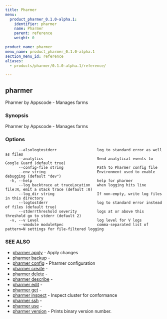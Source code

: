 ```yaml
---
title: Pharmer
menu:
  product_pharmer_0.1.0-alpha.1:
    identifier: pharmer
    name: Pharmer
    parent: reference
    weight: 0

product_name: pharmer
menu_name: product_pharmer_0.1.0-alpha.1
section_menu_id: reference
aliases:
  - products/pharmer/0.1.0-alpha.1/reference/

---
```

## pharmer

Pharmer by Appscode - Manages farms

### Synopsis


Pharmer by Appscode - Manages farms

### Options

```
      --alsologtostderr                  log to standard error as well as files
      --analytics                        Send analytical events to Google Guard (default true)
      --config-file string               Path to Pharmer config file
      --env string                       Environment used to enable debugging (default "dev")
  -h, --help                             help for pharmer
      --log_backtrace_at traceLocation   when logging hits line file:N, emit a stack trace (default :0)
      --log_dir string                   If non-empty, write log files in this directory
      --logtostderr                      log to standard error instead of files (default true)
      --stderrthreshold severity         logs at or above this threshold go to stderr (default 2)
  -v, --v Level                          log level for V logs
      --vmodule moduleSpec               comma-separated list of pattern=N settings for file-filtered logging
```

### SEE ALSO
* [pharmer apply](/docs/reference/pharmer_apply.md)	 - Apply changes
* [pharmer backup](/docs/reference/pharmer_backup.md)	 - 
* [pharmer config](/docs/reference/pharmer_config.md)	 - Pharmer configuration
* [pharmer create](/docs/reference/pharmer_create.md)	 - 
* [pharmer delete](/docs/reference/pharmer_delete.md)	 - 
* [pharmer describe](/docs/reference/pharmer_describe.md)	 - 
* [pharmer edit](/docs/reference/pharmer_edit.md)	 - 
* [pharmer get](/docs/reference/pharmer_get.md)	 - 
* [pharmer inspect](/docs/reference/pharmer_inspect.md)	 - Inspect cluster for conformance
* [pharmer ssh](/docs/reference/pharmer_ssh.md)	 - 
* [pharmer use](/docs/reference/pharmer_use.md)	 - 
* [pharmer version](/docs/reference/pharmer_version.md)	 - Prints binary version number.


